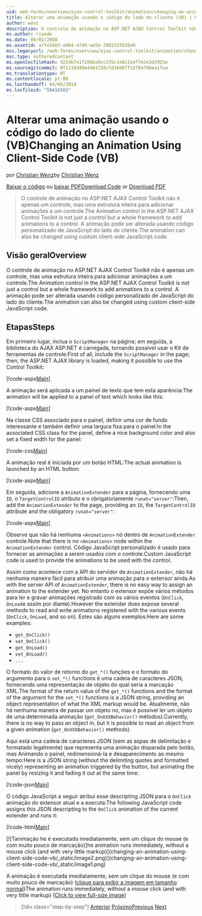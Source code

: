 ```yaml
---
uid: web-forms/overview/ajax-control-toolkit/animation/changing-an-animation-using-client-side-code-vb
title: Alterar uma animação usando o código do lado do cliente (VB) | Microsoft Docs
author: wenz
description: O controle de animação no ASP.NET AJAX Control Toolkit não é apenas um controle, mas uma estrutura inteira para adicionar animações a um controle. A animação também pode...
ms.author: riande
ms.date: 06/02/2008
ms.assetid: a7fe5de5-a964-4780-ae5e-70821dfb50a0
msc.legacyurl: /web-forms/overview/ajax-control-toolkit/animation/changing-an-animation-using-client-side-code-vb
msc.type: authoredcontent
ms.openlocfilehash: 4254b7e1f2086a9cc5fbc1e8c2a4f7e2e3d2925e
ms.sourcegitcommit: 0f1119340e4464720cfd16d0ff15764746ea1fea
ms.translationtype: MT
ms.contentlocale: pt-BR
ms.lasthandoff: 04/09/2019
ms.locfileid: "59416565"
---
```

# <a name="changing-an-animation-using-client-side-code-vb"></a><span data-ttu-id="77233-104">Alterar uma animação usando o código do lado do cliente (VB)</span><span class="sxs-lookup"><span data-stu-id="77233-104">Changing an Animation Using Client-Side Code (VB)</span></span>

<span data-ttu-id="77233-105">por [Christian Wenz](https://github.com/wenz)</span><span class="sxs-lookup"><span data-stu-id="77233-105">by [Christian Wenz](https://github.com/wenz)</span></span>

<span data-ttu-id="77233-106">[Baixar o código](http://download.microsoft.com/download/f/9/a/f9a26acd-8df4-4484-8a18-199e4598f411/Animation11.vb.zip) ou [baixar PDF](http://download.microsoft.com/download/6/7/1/6718d452-ff89-4d3f-a90e-c74ec2d636a3/animation11VB.pdf)</span><span class="sxs-lookup"><span data-stu-id="77233-106">[Download Code](http://download.microsoft.com/download/f/9/a/f9a26acd-8df4-4484-8a18-199e4598f411/Animation11.vb.zip) or [Download PDF](http://download.microsoft.com/download/6/7/1/6718d452-ff89-4d3f-a90e-c74ec2d636a3/animation11VB.pdf)</span></span>

> <span data-ttu-id="77233-107">O controle de animação no ASP.NET AJAX Control Toolkit não é apenas um controle, mas uma estrutura inteira para adicionar animações a um controle.</span><span class="sxs-lookup"><span data-stu-id="77233-107">The Animation control in the ASP.NET AJAX Control Toolkit is not just a control but a whole framework to add animations to a control.</span></span> <span data-ttu-id="77233-108">A animação pode ser alterada usando código personalizado de JavaScript do lado do cliente.</span><span class="sxs-lookup"><span data-stu-id="77233-108">The animation can also be changed using custom client-side JavaScript code.</span></span>


## <a name="overview"></a><span data-ttu-id="77233-109">Visão geral</span><span class="sxs-lookup"><span data-stu-id="77233-109">Overview</span></span>

<span data-ttu-id="77233-110">O controle de animação no ASP.NET AJAX Control Toolkit não é apenas um controle, mas uma estrutura inteira para adicionar animações a um controle.</span><span class="sxs-lookup"><span data-stu-id="77233-110">The Animation control in the ASP.NET AJAX Control Toolkit is not just a control but a whole framework to add animations to a control.</span></span> <span data-ttu-id="77233-111">A animação pode ser alterada usando código personalizado de JavaScript do lado do cliente.</span><span class="sxs-lookup"><span data-stu-id="77233-111">The animation can also be changed using custom client-side JavaScript code.</span></span>

## <a name="steps"></a><span data-ttu-id="77233-112">Etapas</span><span class="sxs-lookup"><span data-stu-id="77233-112">Steps</span></span>

<span data-ttu-id="77233-113">Em primeiro lugar, inclua o `ScriptManager` na página; em seguida, a biblioteca do AJAX ASP.NET é carregada, tornando possível usar o Kit de ferramentas de controle:</span><span class="sxs-lookup"><span data-stu-id="77233-113">First of all, include the `ScriptManager` in the page; then, the ASP.NET AJAX library is loaded, making it possible to use the Control Toolkit:</span></span>

[!code-aspx[Main](changing-an-animation-using-client-side-code-vb/samples/sample1.aspx)]

<span data-ttu-id="77233-114">A animação será aplicada a um painel de texto que tem esta aparência:</span><span class="sxs-lookup"><span data-stu-id="77233-114">The animation will be applied to a panel of text which looks like this:</span></span>

[!code-aspx[Main](changing-an-animation-using-client-side-code-vb/samples/sample2.aspx)]

<span data-ttu-id="77233-115">Na classe CSS associado para o painel, definir uma cor de fundo interessante e também definir uma largura fixa para o painel:</span><span class="sxs-lookup"><span data-stu-id="77233-115">In the associated CSS class for the panel, define a nice background color and also set a fixed width for the panel:</span></span>

[!code-css[Main](changing-an-animation-using-client-side-code-vb/samples/sample3.css)]

<span data-ttu-id="77233-116">A animação real é iniciada por um botão HTML:</span><span class="sxs-lookup"><span data-stu-id="77233-116">The actual animation is launched by an HTML button:</span></span>

[!code-aspx[Main](changing-an-animation-using-client-side-code-vb/samples/sample4.aspx)]

<span data-ttu-id="77233-117">Em seguida, adicione a `AnimationExtender` para a página, fornecendo uma `ID`, o `TargetControlID` atributo e o obrigatoriamente `runat="server"`:</span><span class="sxs-lookup"><span data-stu-id="77233-117">Then, add the `AnimationExtender` to the page, providing an `ID`, the `TargetControlID` attribute and the obligatory `runat="server"`:</span></span>

[!code-aspx[Main](changing-an-animation-using-client-side-code-vb/samples/sample5.aspx)]

<span data-ttu-id="77233-118">Observe que não há nenhuma `<Animations>` nó dentro de `AnimationExtender` controle.</span><span class="sxs-lookup"><span data-stu-id="77233-118">Note that there is no `<Animations>` node within the `AnimationExtender` control.</span></span> <span data-ttu-id="77233-119">Código JavaScript personalizado é usado para fornecer as animações a serem usados com o controle.</span><span class="sxs-lookup"><span data-stu-id="77233-119">Custom JavaScript code is used to provide the animations to be used with the control.</span></span>

<span data-ttu-id="77233-120">Assim como acontece com a API do servidor de `AnimationExtender`, não há nenhuma maneira fácil para atribuir uma animação para o extensor ainda.</span><span class="sxs-lookup"><span data-stu-id="77233-120">As with the server API of `AnimationExtender`, there is no easy way to assign an animation to the extender yet.</span></span> <span data-ttu-id="77233-121">No entanto o extensor expõe vários métodos para ler e gravar animações registrado com os vários eventos (`OnClick`, `OnLoad`e assim por diante).</span><span class="sxs-lookup"><span data-stu-id="77233-121">However the extender does expose several methods to read and write animations registered with the various events (`OnClick`, `OnLoad`, and so on).</span></span> <span data-ttu-id="77233-122">Estes são alguns exemplos:</span><span class="sxs-lookup"><span data-stu-id="77233-122">Here are some examples:</span></span>

- `get_OnClick()`
- `set_OnClick()`
- `get_OnLoad()`
- `set_OnLoad()`
- `...`

<span data-ttu-id="77233-123">O formato do valor de retorno do `get_*()` funções e o formato do argumento para o `set_*()` functions é uma cadeia de caracteres JSON, fornecendo uma representação de objeto do qual seria a marcação XML.</span><span class="sxs-lookup"><span data-stu-id="77233-123">The format of the return value of the `get_*()` functions and the format of the argument for the `set_*()` functions is a JSON string, providing an object representation of what the XML markup would be.</span></span> <span data-ttu-id="77233-124">Atualmente, não há nenhuma maneira de passar um objeto no, mas é possível ler um objeto de uma determinada animação (`get_OnXXXBehavior()` métodos).</span><span class="sxs-lookup"><span data-stu-id="77233-124">Currently, there is no way to pass an object in, but it is possible to read an object from a given animation (`get_OnXXXBehavior()` methods).</span></span>

<span data-ttu-id="77233-125">Aqui está uma cadeia de caracteres JSON (sem as aspas de delimitação e formatado legalmente) que representa uma animação disparada pelo botão, mas Animando o painel, redimensioná-la e desaparecimento ao mesmo tempo:</span><span class="sxs-lookup"><span data-stu-id="77233-125">Here is a JSON string (without the delimiting quotes and formatted nicely) representing an animation triggered by the button, but animating the panel by resizing it and fading it out at the same time:</span></span>

[!code-json[Main](changing-an-animation-using-client-side-code-vb/samples/sample6.json)]

<span data-ttu-id="77233-126">O código JavaScript a seguir atribui esse descripting JSON para o `OnClick` animação do extensor atual e a executa:</span><span class="sxs-lookup"><span data-stu-id="77233-126">The following JavaScript code assigns this JSON descripting to the `OnClick` animation of the current extender and runs it:</span></span>

[!code-html[Main](changing-an-animation-using-client-side-code-vb/samples/sample7.html)]


[![T<span data-ttu-id="77233-127">animação he é executado imediatamente, sem um clique do mouse (e com muito pouco de marcação)]</span><span class="sxs-lookup"><span data-stu-id="77233-127">he animation runs immediately, without a mouse click (and with very little markup)]</span></span>(changing-an-animation-using-client-side-code-vb/_static/image2.png)](changing-an-animation-using-client-side-code-vb/_static/image1.png)

<span data-ttu-id="77233-128">A animação é executada imediatamente, sem um clique do mouse (e com muito pouco de marcação) ([clique para exibir a imagem em tamanho normal](changing-an-animation-using-client-side-code-vb/_static/image3.png))</span><span class="sxs-lookup"><span data-stu-id="77233-128">The animation runs immediately, without a mouse click (and with very little markup) ([Click to view full-size image](changing-an-animation-using-client-side-code-vb/_static/image3.png))</span></span>

> [!div class="step-by-step"]
> <span data-ttu-id="77233-129">[Anterior](executing-animations-using-client-side-code-vb.md)
> [Próximo](animating-an-updatepanel-control-vb.md)</span><span class="sxs-lookup"><span data-stu-id="77233-129">[Previous](executing-animations-using-client-side-code-vb.md)
[Next](animating-an-updatepanel-control-vb.md)</span></span>
